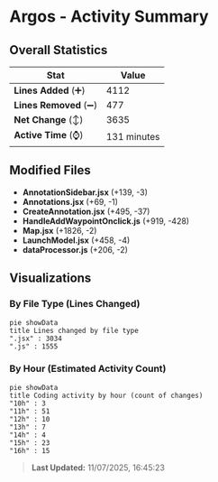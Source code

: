 # Argos - Activity Summary 

## Overall Statistics

| Stat                   | Value                                                             |
| ---------------------- | ----------------------------------------------------------------- |
| **Lines Added** (➕)   | 4112                                          |
| **Lines Removed** (➖) | 477                                        |
| **Net Change** (↕)    | 3635                |
| **Active Time** (⌚)   | 131 minutes |


## Modified Files
- **AnnotationSidebar.jsx** (+139, -3)
- **Annotations.jsx** (+69, -1)
- **CreateAnnotation.jsx** (+495, -37)
- **HandleAddWaypointOnclick.js** (+919, -428)
- **Map.jsx** (+1826, -2)
- **LaunchModel.jsx** (+458, -4)
- **dataProcessor.js** (+206, -2)

## Visualizations

### By File Type (Lines Changed)

```mermaid
pie showData
title Lines changed by file type
".jsx" : 3034
".js" : 1555
```

### By Hour (Estimated Activity Count)

```mermaid
pie showData
title Coding activity by hour (count of changes)
"10h" : 3
"11h" : 51
"12h" : 10
"13h" : 7
"14h" : 4
"15h" : 23
"16h" : 15
```


> **Last Updated:** 11/07/2025, 16:45:23